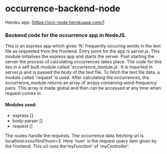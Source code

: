 # occurrence-backend-node

Heroku app: [https://occ-node.herokuapp.com/]
### Backend code for the occurrence app in NodeJS.
This is an express app which gives 'N' frequently occuring words in the text file as requested from the frontend.
Entry point for the app is server.js. This module initialises the express app and starts the server. Post starting the server the process of calculating occurrences takes place. The code for this lies in a self built module called 'occurrence\_module.js'. It is imported in server.js and is passed the body of the text file. To fetch the text file data, a module called 'request' is used. After calculating the occurrences, the occurrence_module returns an array of arrays containing word-frequency pairs. This array is made global and then can be accessed at any time when request comes in.

#### Modules used:
* express []
* body-parser []
* request []

The routes handle the requests. The occurrence data fetching url is localhost:xxxx/find?num=3. Here 'num' is the request query item given by the frontend. This url runs the'myFunction' of 'myController'.


